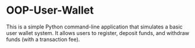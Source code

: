 # OOP-User-Wallet
This is a simple Python command-line application that simulates a basic user wallet system. It allows users to register, deposit funds, and withdraw funds (with a transaction fee).
